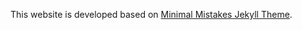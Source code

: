 This website is developed based on [Minimal Mistakes Jekyll Theme](https://mmistakes.github.io/minimal-mistakes/).
